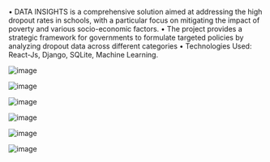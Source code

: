 •	DATA INSIGHTS is a comprehensive solution aimed at addressing the high dropout rates in schools, with a particular focus on mitigating the impact of poverty and various socio-economic factors.
•	The project provides a strategic framework for governments to formulate targeted policies by analyzing dropout data across different categories
•	Technologies Used: React-Js, Django, SQLite, Machine Learning.



![image](https://github.com/user-attachments/assets/f94fddd2-77b3-42a8-bbe3-6af6eda25c64)

![image](https://github.com/user-attachments/assets/4d1a7f25-d5ee-4ed0-a6bf-36baa55fc526)

![image](https://github.com/user-attachments/assets/4d422f33-525e-4685-b692-4f52ccd13ee6)

![image](https://github.com/user-attachments/assets/574aff5a-fdc7-4442-ac5d-8f98aa5b40fc)

![image](https://github.com/user-attachments/assets/943f0e72-c4fe-44bf-b402-64d354961bfe)

![image](https://github.com/user-attachments/assets/5a3ab03a-42a8-48d2-81f9-ed48a7c6c9ca)
